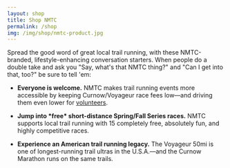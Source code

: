 ```yaml
---
layout: shop
title: Shop NMTC
permalink: /shop
img: /img/shop/nmtc-product.jpg
---
```


Spread the good word of great local trail running, with these NMTC-branded, lifestyle-enhancing conversation starters. When people do a double take and ask you "Say, what's that NMTC thing?" and "Can I get into that, too?" be sure to tell 'em:

* __Everyone is welcome.__  NMTC makes trail running events more accessible by keeping Curnow/Voyageur race fees low—and driving them even lower for [volunteers](/volunteer).

* __Jump into \*free\* short-distance Spring/Fall Series races.__ NMTC supports local trail running with 15 completely free, absolutely fun, and highly competitive races.

* __Experience an American trail running legacy.__ The Voyageur 50mi is one of longest-running trail ultras in the U.S.A.—and the Curnow Marathon runs on the same trails.
